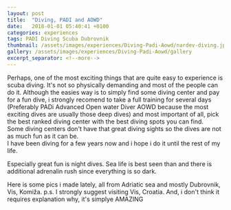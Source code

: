 ```yaml
---
layout: post
title:  "Diving, PADI and AOWD"
date:   2018-01-01 05:40:41 +0100
categories: experiences
tags: PADI Diving Scuba Dubrovnik
thumbnail: /assets/images/experiences/Diving-Padi-Aowd/nardev-diving.jpg
gallery: /assets/images/experiences/Diving-Padi-Aowd/gallery
excerpt_separator: <!--more-->
---
```


Perhaps, one of the most exciting things that are quite easy to experience is scuba diving. It's not so physically demanding and most of the people can do it. Although the easies way is to simply find some diving center and pay for a fun dive, i strongly recomend to take a full training for several days (Preferably PADi Advanced Open water Diver AOWD because the most exciting dives are usually those deep dives) and most important of all, pick the best ranked diving center with the best diving spots you can find.  
Some diving centers don't have that great diving sights so the dives are not as much fun as it can be.  
I have been diving for a few years now and i hope i do it until the rest of my life.  

Especially great fun is night dives. Sea life is best seen than and there is additional adrenalin rush since everything is so dark.  

Here is some pics i made lately, all from Adriatic sea and mostly Dubrovnik, Vis, Komiža.
p.s. I strongly suggest visiting Vis, Croatia. And, i don't think it requires explanation why, it's simplye AMAZING
